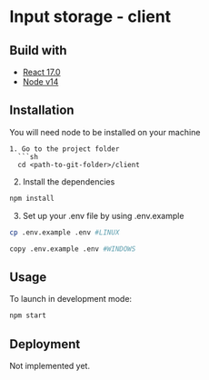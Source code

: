 # Input storage - client

## Build with

* [React 17.0](https://fr.reactjs.org/)
* [Node v14](https://nodejs.org/en/)


<!-- GETTING STARTED -->

## Installation
You will need node to be installed on your machine


```
1. Go to the project folder
  ```sh
  cd <path-to-git-folder>/client
  ```
2. Install the dependencies
```sh
npm install
```
3. Set up your .env file by using .env.example

```sh
cp .env.example .env #LINUX

copy .env.example .env #WINDOWS
```

## Usage
To launch in development mode:
```sh
npm start
```

## Deployment
Not implemented yet.
